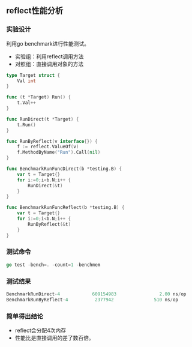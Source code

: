 ## reflect性能分析

### 实验设计
利用go benchmark进行性能测试。
+ 实验组：利用reflect调用方法
+ 对照组：直接调用对象的方法

```go
type Target struct {
    Val int
}

func (t *Target) Run() {
    t.Val++
}

func RunDirect(t *Target) {
    t.Run()
}

func RunByReflect(v interface{}) {
    f := reflect.ValueOf(v)
    f.MethodByName("Run").Call(nil)
}

func BenchmarkRunFuncDirect(b *testing.B) {
    var t = Target{}
    for i:=0;i<b.N;i++ {
        RunDirect(&t)
    }
}

func BenchmarkRunFuncReflect(b *testing.B) {
    var t = Target{}
    for i:=0;i<b.N;i++ {
        RunByReflect(&t)
    }
}
```

### 测试命令
```go
go test -bench=. -count=1 -benchmem
```

### 测试结果
```go
BenchmarkRunDirect-4            609154983                2.00 ns/op            0 B/op          0 allocs/op
BenchmarkRunByReflect-4          2377942               510 ns/op             128 B/op          4 allocs/op
```

### 简单得出结论
+ reflect会分配4次内存
+ 性能比是直接调用的差了数百倍。